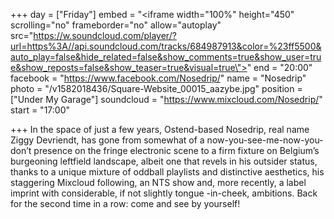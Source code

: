 +++
day = ["Friday"]
embed = "<iframe width=\"100%\" height=\"450\" scrolling=\"no\" frameborder=\"no\" allow=\"autoplay\" src=\"https://w.soundcloud.com/player/?url=https%3A//api.soundcloud.com/tracks/684987913&color=%23ff5500&auto_play=false&hide_related=false&show_comments=true&show_user=true&show_reposts=false&show_teaser=true&visual=true\"></iframe>"
end = "20:00"
facebook = "https://www.facebook.com/Nosedrip/"
name = "Nosedrip"
photo = "/v1582018436/Square-Website_00015_aazybe.jpg"
position = ["Under My Garage"]
soundcloud = "https://www.mixcloud.com/Nosedrip/"
start = "17:00"

+++
In the space of just a few years, Ostend-based Nosedrip, real name Ziggy Devriendt, has gone from somewhat of a now-you-see-me-now-you-don’t presence on the fringe electronic scene to a firm fixture on Belgium’s burgeoning leftfield landscape, albeit one that revels in his outsider status, thanks to a unique mixture of oddball playlists and distinctive aesthetics, his staggering Mixcloud following, an NTS show and, more recently, a label imprint with considerable, if not slightly tongue -in-cheek, ambitions. Back for the second time in a row: come and see by yourself!